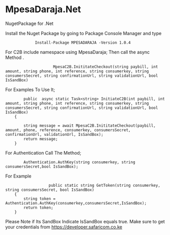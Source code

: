 # MpesaDaraja.Net
NugetPackage for .Net

Install the Nuget Package by going to Package Console Manager and type

                 Install-Package MPESADARAJA -Version 1.0.4

For C2B 
include namespace
using MpesaDaraja;
Then call the async Method .
                         
                         MpesaC2B.InititateCheckout(string paybill, int amount, string phone, int reference, string consumerkey, string                                   consumersSecret, string confirmationUrl, string validationUrl, bool IsSandBox)

For Examples To Use It;

            public  async static Task<string> InitiateC2B(int paybill, int amount, string phone, int reference, string consumerkey, string consumersSecret, string confirmationUrl, string validationUrl, bool IsSandBox)
        {
           
            string message = await MpesaC2B.InititateCheckout(paybill, amount, phone, reference, consumerkey, consumersSecret, confirmationUrl, validationUrl, IsSandBox);
            return message;
        }
        
        
        
        
 For Authentication Call The Method;
                      
            Authentication.AuthKey(string consumerkey, string consumersSecret,bool IsSandBox);
      
  For Example

                       public static string GetToken(string consumerkey, string consumersSecret, bool IsSandBox)
        {
            string token = Authentication.AuthKey(consumerkey,consumersSecret,IsSandBox);
            return token;
        }
        
        
        
Please Note if Its SandBox Indicate IsSandBox equals true.
Make sure to get your credentials from
 https://developer.safaricom.co.ke
